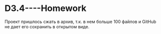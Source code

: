 # D3.4----Homework

Проект пришлось сжать в архив, т.к. в нем больше 100 файлов и GitHub не дает его сохранить в открытом виде.
